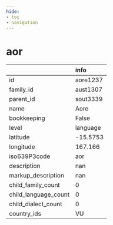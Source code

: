 ```yaml
---
hide:
- toc
- navigation
---
```

# aor
|                      | info     |
|:---------------------|:---------|
| id                   | aore1237 |
| family_id            | aust1307 |
| parent_id            | sout3339 |
| name                 | Aore     |
| bookkeeping          | False    |
| level                | language |
| latitude             | -15.5753 |
| longitude            | 167.166  |
| iso639P3code         | aor      |
| description          | nan      |
| markup_description   | nan      |
| child_family_count   | 0        |
| child_language_count | 0        |
| child_dialect_count  | 0        |
| country_ids          | VU       |